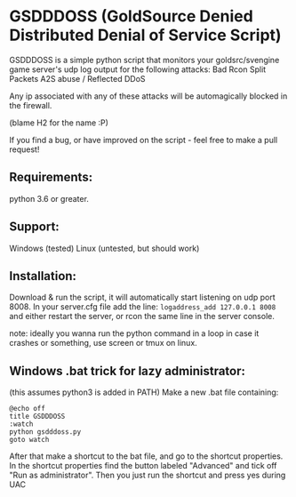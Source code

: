 # GSDDDOSS (GoldSource Denied Distributed Denial of Service Script)
GSDDDOSS is a simple python script that monitors your goldsrc/svengine game server's udp log output for the following attacks:
Bad Rcon
Split Packets
A2S abuse / Reflected DDoS

Any ip associated with any of these attacks will be automagically blocked in the firewall.

(blame H2 for the name :P)

If you find a bug, or have improved on the script - feel free to make a pull request!

## Requirements:
python 3.6 or greater.

## Support:
Windows (tested)
Linux (untested, but should work)

## Installation:
Download & run the script, it will automatically start listening on udp port 8008.
In your server.cfg file add the line: ```logaddress_add 127.0.0.1 8008```
and either restart the server, or rcon the same line in the server console.

note: ideally you wanna run the python command in a loop in case it crashes or something, use screen or tmux on linux.

## Windows .bat trick for lazy administrator:
(this assumes python3 is added in PATH)
Make a new .bat file containing:
```
@echo off
title GSDDDOSS
:watch
python gsdddoss.py
goto watch
```
After that make a shortcut to the bat file, and go to the shortcut properties.
In the shortcut properties find the button labeled "Advanced" and tick off "Run as administrator".
Then you just run the shortcut and press yes during UAC
